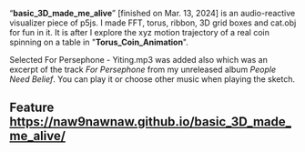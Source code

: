 “**basic_3D_made_me_alive**” [finished on Mar. 13, 2024] is an audio-reactive visualizer piece of p5js. I made FFT, torus, ribbon, 3D grid boxes and cat.obj for fun in it. It is after I explore the xyz motion trajectory of a real coin spinning on a table in "**Torus_Coin_Animation**".

Selected For Persephone - Yiting.mp3 was added also which was an excerpt of the track _For Persephone_ from my unreleased album _People Need Belief_. You can play it or choose other music when playing the sketch.

## Feature https://naw9nawnaw.github.io/basic_3D_made_me_alive/

